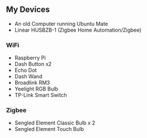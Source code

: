 ## My Devices
* An old Computer running Ubuntu Mate
* Linear HUSBZB-1 (Zigbee Home Automation/Zigbee)
### WiFi
* Raspberry Pi
* Dash Button x2
* Echo Dot
* Dash Wand
* Broadlink RM3
* Yeelight RGB Bulb
* TP-Link Smart Switch
### Zigbee
* Sengled Element Classic Bulb x 2
* Sengled Element Touch Bulb
